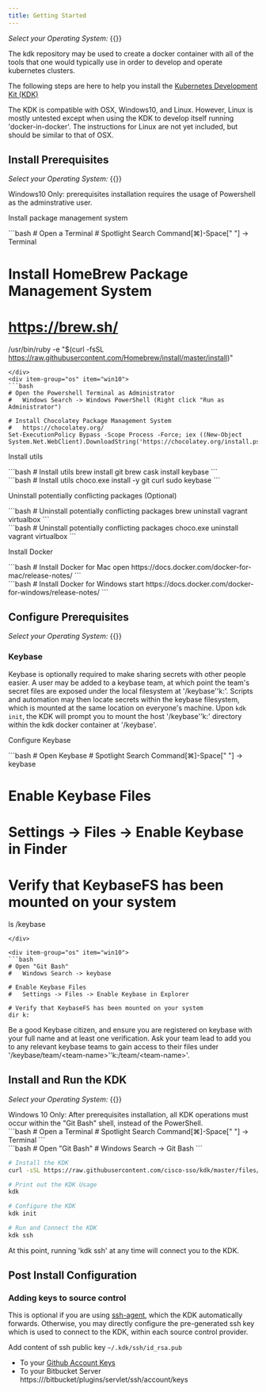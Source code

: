 ```yaml
---
title: Getting Started
---
```


*Select your Operating System:* {{<snippet-selector item-group="os" item-default="osx" item-list="osx win10" button-class="btn">}}

The kdk repository may be used to create a docker container with all of the tools that one would typically use in order to develop and operate kubernetes clusters.

The following steps are here to help you install the [Kubernetes Development Kit (KDK)](https://github.com/cisco-sso/kdk)

<div class="alert alert-info" role="alert">
The KDK is compatible with OSX, Windows10, and Linux.  However, Linux is mostly untested except when using the KDK to develop itself running 'docker-in-docker'.  The instructions for Linux are not yet included, but should be similar to that of OSX.
</div>

## Install Prerequisites

*Select your Operating System:* {{<snippet-selector item-group="os" item-default="osx" item-list="osx win10" button-class="btn">}}

<div item-group="os" item="win10">
<div class="alert alert-warning" role="alert">
Windows10 Only: prerequisites installation requires the usage of Powershell as the adminstrative user.
</div>
</div>


Install package management system
<div item-group="os" item="osx">
```bash
# Open a Terminal
#   Spotlight Search Command[⌘]-Space[" "] -> Terminal

# Install HomeBrew Package Management System
#   https://brew.sh/
/usr/bin/ruby -e "$(curl -fsSL https://raw.githubusercontent.com/Homebrew/install/master/install)"
```
</div>
<div item-group="os" item="win10">
```bash
# Open the Powershell Terminal as Administrator
#   Windows Search -> Windows PowerShell (Right click "Run as Administrator")

# Install Chocolatey Package Management System
#   https://chocolatey.org/
Set-ExecutionPolicy Bypass -Scope Process -Force; iex ((New-Object System.Net.WebClient).DownloadString('https://chocolatey.org/install.ps1'))
```
</div>

Install utils
<div item-group="os" item="osx">
```bash
# Install utils
brew install git
brew cask install keybase
```
</div>

<div item-group="os" item="win10">
```bash
# Install utils
choco.exe install -y git curl sudo keybase
```
</div>

Uninstall potentially conflicting packages (Optional)
<div item-group="os" item="osx">
```bash
# Uninstall potentially conflicting packages
brew uninstall vagrant virtualbox
```
</div>

<div item-group="os" item="win10">
```bash
# Uninstall potentially conflicting packages
choco.exe uninstall vagrant virtualbox
```
</div>


Install Docker
<div item-group="os" item="osx">
```bash
# Install Docker for Mac
open https://docs.docker.com/docker-for-mac/release-notes/
```
</div>

<div item-group="os" item="win10">
```bash
# Install Docker for Windows
start https://docs.docker.com/docker-for-windows/release-notes/
```
</div>


## Configure Prerequisites

*Select your Operating System:* {{<snippet-selector item-group="os" item-default="osx" item-list="osx win10" button-class="btn">}}

### Keybase

Keybase is optionally required to make sharing secrets with other people easier.  A user may be added to a keybase team, at which point the team's secret files are exposed under the local filesystem at <span item="osx">'/keybase'</span><span item="win10">'k:'</span>.  Scripts and automation may then locate secrets within the keybase filesystem, which is mounted at the same location on everyone's machine.  Upon `kdk init`, the KDK will prompt you to mount the host <span item="osx">'/keybase'</span><span item="win10">'k:'</span> directory within the kdk docker container at '/keybase'.


Configure Keybase
<div item-group="os" item="osx">
```bash
# Open Keybase
#   Spotlight Search Command[⌘]-Space[" "] -> keybase

# Enable Keybase Files
#   Settings -> Files -> Enable Keybase in Finder

# Verify that KeybaseFS has been mounted on your system
ls /keybase
```
</div>

<div item-group="os" item="win10">
```bash
# Open "Git Bash"
#   Windows Search -> keybase

# Enable Keybase Files
#   Settings -> Files -> Enable Keybase in Explorer

# Verify that KeybaseFS has been mounted on your system
dir k:
```
</div>

Be a good Keybase citizen, and ensure you are registered on keybase with your full name and at least one verification.  Ask your team lead to add you to any relevant keybase teams to gain access to their files under <span item="osx">'/keybase/team/\<team-name\>'</span><span item="win10">'k:/team/\<team-name\>'</span>.


## Install and Run the KDK

*Select your Operating System:* {{<snippet-selector item-group="os" item-default="osx" item-list="osx win10" button-class="btn">}}

<div item-group="os" item="win10">
<div class="alert alert-warning" role="alert">
Windows 10 Only: After prerequisites installation, all KDK operations must occur within the "Git Bash" shell, instead of the PowerShell.
</div>
</div>

<div item-group="os" item="osx">
```bash
# Open a Terminal
#   Spotlight Search Command[⌘]-Space[" "] -> Terminal
```
</div>

<div item-group="os" item="win10">
```bash
# Open "Git Bash"
#   Windows Search -> Git Bash
```
</div>


```bash
# Install the KDK
curl -sSL https://raw.githubusercontent.com/cisco-sso/kdk/master/files/install | bash

# Print out the KDK Usage
kdk

# Configure the KDK
kdk init

# Run and Connect the KDK
kdk ssh
```

At this point, running 'kdk ssh' at any	time will connect you to the KDK.


## Post Install Configuration

### Adding keys to source control

This is optional if you are using [ssh-agent](https://developer.github.com/v3/guides/using-ssh-agent-forwarding/), which the KDK automatically forwards.  Otherwise, you may directly configure the pre-generated ssh key which is used to connect to the KDK, within each source control provider.

Add content of ssh public key `~/.kdk/ssh/id_rsa.pub`

* To your [Github Account Keys](https://github.com/settings/keys)
* To your Bitbucket Server https://<BITBUCKET-SERVER>/bitbucket/plugins/servlet/ssh/account/keys
